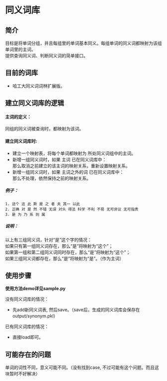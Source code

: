 # 同义词库

## 简介
目标是将单词分组，并且每组里的单词基本同义。每组单词的同义词都映射为该组单词里的主词。  
提供查询同义词、判断同义词的简单接口。  

## 目前的词库
- 哈工大同义词词林扩展版。

## 建立同义词库的逻辑
#### 主词的定义：
同组的同义词被查询时，都映射为该词。
#### 建立同义词库时:
- 建立一个映射表，将每个单词都映射为 所处同义词组中的主词。
- 新增一组同义词时，如果 主词 已在同义词库中：  
    那么取消之前建立的该主词的映射关系，重新设置映射关系。
- 新增一组同义词时，如果 主词之外的词 已在同义词库中：  
    那么不处理，依然保持之前的映射关系。
##### 例子：
    1. 这个 这 此 斯 是 之 者 夫 其一 以此
    2. 正确 对 是 然 不错 无误 对头 得法 科学 不利 不易 无可非议 无可指责
    3. 是 为 乃 系 则 属  
##### 说明：  
以上有三组同义词，针对“是”这个字的情况：  
如果只有第一组同义词存在，那么“是”将映射为“这个”；  
如果第一组和第二组同义词同时存在，那么“是”将映射为“这个”；  
如果三组同义词都存在，那么“是”将映射为“是”。（作为主词）

## 使用步骤
**使用方法demo详见sample.py**  

没有同义词库的情况：  
 - 先add新同义词表, 然后save。（save后，生成的同义词库会保存在output/synonym.pkl）

已有同义词库的情况：  
 - 直接load即可。
 
 ## 可能存在的问题
 单词的词性不同，意义可能不同。（没有找到case, 不过可能有这个问题。而且这块暂时不好解决）